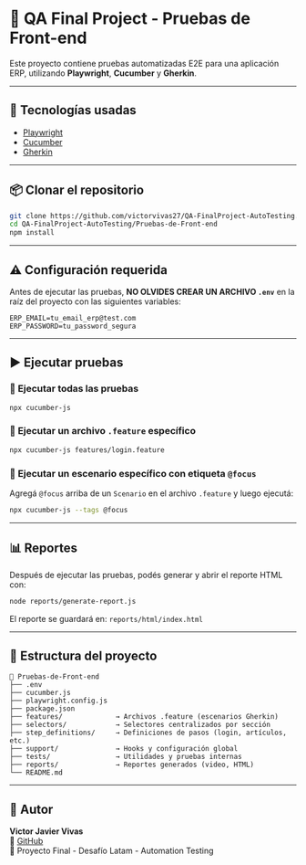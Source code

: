 # 🧪 QA Final Project - Pruebas de Front-end

Este proyecto contiene pruebas automatizadas E2E para una aplicación ERP, utilizando **Playwright**, **Cucumber** y **Gherkin**.

---

## 🚀 Tecnologías usadas

- [Playwright](https://playwright.dev/)
- [Cucumber](https://github.com/cucumber/cucumber-js)
- [Gherkin](https://cucumber.io/docs/gherkin/)

---

## 📦 Clonar el repositorio

```bash
git clone https://github.com/victorvivas27/QA-FinalProject-AutoTesting.git
cd QA-FinalProject-AutoTesting/Pruebas-de-Front-end
npm install
```

---

## ⚠️ Configuración requerida

Antes de ejecutar las pruebas, **NO OLVIDES CREAR UN ARCHIVO `.env`** en la raíz del proyecto con las siguientes variables:

```env
ERP_EMAIL=tu_email_erp@test.com
ERP_PASSWORD=tu_password_segura
```

---

## ▶️ Ejecutar pruebas

### 🔹 Ejecutar todas las pruebas

```bash
npx cucumber-js
```

### 🔹 Ejecutar un archivo `.feature` específico

```bash
npx cucumber-js features/login.feature
```

### 🔹 Ejecutar un escenario específico con etiqueta `@focus`

Agregá `@focus` arriba de un `Scenario` en el archivo `.feature` y luego ejecutá:

```bash
npx cucumber-js --tags @focus
```

---

## 📊 Reportes

Después de ejecutar las pruebas, podés generar y abrir el reporte HTML con:

```bash
node reports/generate-report.js
```

El reporte se guardará en: `reports/html/index.html`

---

## 📁 Estructura del proyecto

```
📁 Pruebas-de-Front-end
├── .env
├── cucumber.js
├── playwright.config.js
├── package.json
├── features/             → Archivos .feature (escenarios Gherkin)
├── selectors/            → Selectores centralizados por sección
├── step_definitions/     → Definiciones de pasos (login, artículos, etc.)
├── support/              → Hooks y configuración global
├── tests/                → Utilidades y pruebas internas
├── reports/              → Reportes generados (video, HTML)
└── README.md
```

---

## 👤 Autor

**Victor Javier Vivas**  
🔗 [GitHub](https://github.com/victorvivas27)  
📅 Proyecto Final - Desafío Latam - Automation Testing